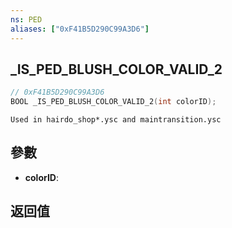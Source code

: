 ```yaml
---
ns: PED
aliases: ["0xF41B5D290C99A3D6"]
---
```

## _IS_PED_BLUSH_COLOR_VALID_2

```c
// 0xF41B5D290C99A3D6
BOOL _IS_PED_BLUSH_COLOR_VALID_2(int colorID);
```

```
Used in hairdo_shop*.ysc and maintransition.ysc
```

## 參數
* **colorID**: 

## 返回值
